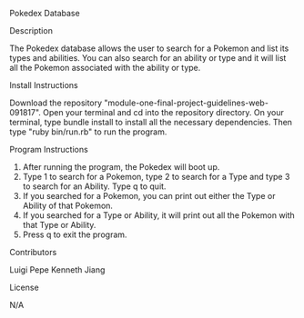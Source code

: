 
Pokedex Database


Description

The Pokedex database allows the user to search for a Pokemon and list its types and abilities. 
You can also search for an ability or type and it will list all the Pokemon associated with the ability 
or type.


Install Instructions 

Download the repository "module-one-final-project-guidelines-web-091817". Open your terminal and cd into the repository directory. On your terminal, type bundle install to install all the necessary dependencies. Then type "ruby bin/run.rb" to run the program.


Program Instructions

1. After running the program, the Pokedex will boot up.
2. Type 1 to search for a Pokemon, type 2 to search for a Type and type 3 to search for an Ability. 
Type q to quit.
3. If you searched for a Pokemon, you can print out either the Type or Ability of that Pokemon.
4. If you searched for a Type or Ability, it will print out all the Pokemon with that Type or Ability.
5. Press q to exit the program.


Contributors

Luigi Pepe
Kenneth Jiang


License

N/A
